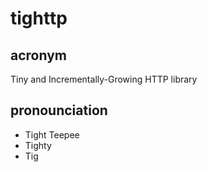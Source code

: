 tighttp
=======

acronym
-------

Tiny and Incrementally-Growing HTTP library

pronounciation
--------------

* Tight Teepee
* Tighty
* Tig
